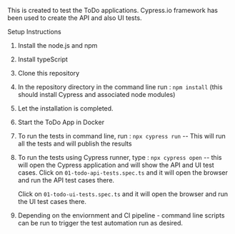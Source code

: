 This is created to test the ToDo applications. 
Cypress.io framework has been used to create the API and also UI tests. 

Setup Instructions

1. Install the node.js and npm
2. Install typeScript
3. Clone this repository
4. In the repository directory in the command line run : 
    `npm install`  (this should install Cypress and associated node modules)

5. Let the installation is completed. 
6. Start the ToDo App in Docker
7. To run the tests in command line,  run : 
    `npx cypress run`  -- This will run all the tests and will publish the results

8. To run the tests using Cypress runner, type : 
    `npx cypress open` -- this will open the Cypress application and will show the API and UI test cases.
    Click on `01-todo-api-tests.spec.ts` and it will open the browser and run the API test cases there. 

    Click on `01-todo-ui-tests.spec.ts` and it will open the browser and run the UI test cases there. 

9. Depending on the enviornment and CI pipeline - command line scripts can be run to trigger the test automation run as desired. 






